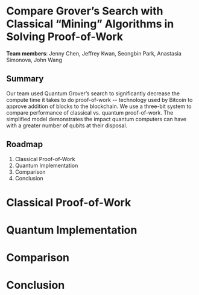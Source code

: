 # Compare Grover’s Search with Classical “Mining” Algorithms in Solving Proof-of-Work

**Team members**: Jenny Chen, Jeffrey Kwan, Seongbin Park, Anastasia Simonova, John Wang

## Summary
Our team used Quantum Grover’s search to significantly decrease the compute time it takes to do proof-of-work -- technology used by Bitcoin to approve addition of blocks to the blockchain. We use a three-bit system to compare performance of classical vs. quantum proof-of-work. The simplified model demonstrates the impact quantum computers can have with a greater number of qubits at their disposal.

## Roadmap
1. Classical Proof-of-Work
2. Quantum Implementation
3. Comparison
4. Conclusion


# Classical Proof-of-Work

# Quantum Implementation

# Comparison

# Conclusion